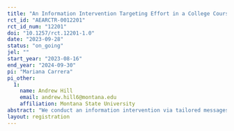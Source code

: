 ```yaml
---
title: "An Information Intervention Targeting Effort in a College Course"
rct_id: "AEARCTR-0012201"
rct_id_num: "12201"
doi: "10.1257/rct.12201-1.0"
date: "2023-09-28"
status: "on_going"
jel: ""
start_year: "2023-08-16"
end_year: "2024-09-30"
pi: "Mariana Carrera"
pi_other:
  1:
    name: Andrew Hill
    email: andrew.hill6@montana.edu
    affiliation: Montana State University
abstract: "We conduct an information intervention via tailored messages sent to students of a large introductory course at a public university. Messages reference the student's observed assignment completion, thus far in the course, and provide statistics on the typical passing rates of students on that trajectory in the past. Outcome variables studied will be the number of subsequent assignments successfully completed on time and the  subjective expectations, halfway through the semester, of own future assignment completion in the second half of the course."
layout: registration
---
```


